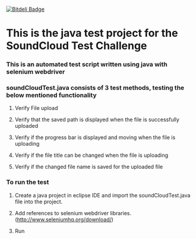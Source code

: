 [![Bitdeli Badge](https://d2weczhvl823v0.cloudfront.net/sandeshp7/challenge-solution-java-selenium/trend.png)](https://bitdeli.com/free "Bitdeli Badge")

# This is the java test project for the SoundCloud Test Challenge

### This is an automated test script written using java with selenium webdriver


### soundCloudTest.java consists of 3 test methods, testing the below mentioned functionality

1. Verify File upload

2. Verify that the saved path is displayed when the file is successfully uploaded

3. Verify if the progress bar is displayed and moving when the file is uploading

4. Verify if the file title can be changed when the file is uploading

5. Verify if the changed file name is saved for the uploaded file

### To run the test

1. Create a java project in eclipse IDE and import the soundCloudTest.java file into the project.

2. Add references to selenium webdriver libraries. (http://www.seleniumhq.org/download/)

3. Run


